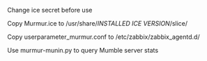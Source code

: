 Change ice secret before use

Copy Murmur.ice to /usr/share/*INSTALLED ICE VERSION*/slice/

Copy userparameter_murmur.conf to /etc/zabbix/zabbix_agentd.d/

Use murmur-munin.py to query Mumble server stats
